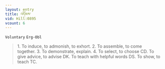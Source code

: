 ```yaml
---
layout: entry
title: འདོམས་
vid: Hill:0895
vcount: 6
---
```

`Voluntary` `Erg-Obl`
> 1\.
 To induce, to admonish, to exhort\.
 2\.
 To assemble, to come together\.
 3\.
 To demonstrate, explain\.
 4\.
 To select, to choose CD\.
 To give advice, to advise DK\.
 To teach with helpful words DS\.
 To show, to teach TC\.

